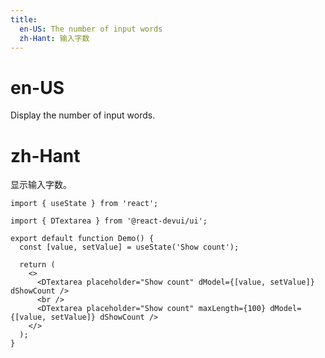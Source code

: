 ```yaml
---
title:
  en-US: The number of input words
  zh-Hant: 输入字数
---
```


# en-US

Display the number of input words.

# zh-Hant

显示输入字数。

```tsx
import { useState } from 'react';

import { DTextarea } from '@react-devui/ui';

export default function Demo() {
  const [value, setValue] = useState('Show count');

  return (
    <>
      <DTextarea placeholder="Show count" dModel={[value, setValue]} dShowCount />
      <br />
      <DTextarea placeholder="Show count" maxLength={100} dModel={[value, setValue]} dShowCount />
    </>
  );
}
```
